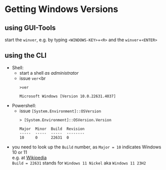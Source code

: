 # Getting Windows Versions
## using GUI-Tools
start the `winver`, e.g. by typing `<WINDOWS-KEY>`+`<R>` and the `winver`+`<ENTER>`

## using the CLI 
  - Shell:
    - start a shell _as administrator_
    - issue `ver`<br
      ```
      >ver
      
      Microsoft Windows [Version 10.0.22631.4037]
      ```
  - Powershell:
    - issue `[System.Environment]::OSVersion`<br>
      ```
      > [System.Environment]::OSVersion.Version
      
      Major  Minor  Build  Revision
      -----  -----  -----  --------
      10     0      22631  0
      ```
  - you need to look up the `Build` number, as `Major = 10` indicates Windows 10 or 11<br>
    e.g. at [Wikipedia](https://en.wikipedia.org/wiki/List_of_Microsoft_Windows_versions)<br>
    `Build = 22631` stands for `Windows 11 Nickel` aka `Windows 11 23H2`
